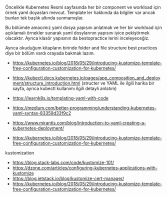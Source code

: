 Öncelikle Kubernetes Resmi sayfasında her bir component ve workload için örnek yaml doyasları mevcut. Template ler hakkında da bilgiler var ancak bunları tek başlık altında sunmamışlar.

Bu bölümde amacımız yaml dosya yapısını anlatmak ve her bir workload için açıklamalı örnekler sunarak yaml dosylarının yapısını iyice pekiştirmek olacaktır. Ayrıca klasör yapısının da bestopractice lerini inceleyeceğiz. 













Ayrıca okuduğum kitapların birinde folder and file structure best practices diye bir bölüm vardı orayada bakmak lazım.

- https://kubernetes.io/blog/2018/05/29/introducing-kustomize-template-free-configuration-customization-for-kubernetes/

- https://kubectl.docs.kubernetes.io/pages/app_composition_and_deployment/structure_introduction.html (structer ve YAML ile ilgili harika bir sayfa, ayrıca kubectl kullanımı ilgili detaylı anlatım)
- https://learnk8s.io/templating-yaml-with-code



- https://medium.com/better-programming/understanding-kubernetes-yaml-syntax-83359d33f9c2
- https://www.mirantis.com/blog/introduction-to-yaml-creating-a-kubernetes-deployment/
- https://kubernetes.io/blog/2018/05/29/introducing-kustomize-template-free-configuration-customization-for-kubernetes/


kustomization

- https://blog.stack-labs.com/code/kustomize-101/
- https://dzone.com/articles/configuring-kubernetes-applications-with-kustomize
- https://blog.jetstack.io/blog/kustomize-cert-manager/
- https://kubernetes.io/blog/2018/05/29/introducing-kustomize-template-free-configuration-customization-for-kubernetes/
